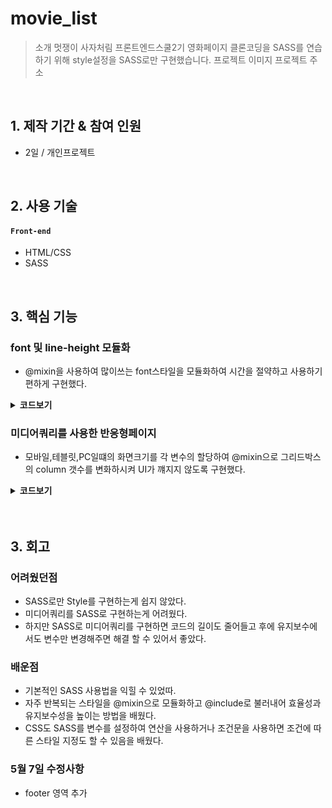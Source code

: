 # movie_list

> 소개
> 멋쟁이 사자처림 프론트엔드스쿨2기 영화페이지 클론코딩을 SASS를 연습하기 위해 style설정을 SASS로만 구현했습니다.
> 프로젝트 이미지
> 프로젝트 주소

</br>

## 1. 제작 기간 & 참여 인원

- 2일 / 개인프로젝트

</br>

## 2. 사용 기술

#### `Front-end`

- HTML/CSS
- SASS

</br>

## 3. 핵심 기능

### font 및 line-height 모듈화

- @mixin을 사용하여 많이쓰는 font스타일을 모듈화하여 시간을 절약하고 사용하기 편하게 구현했다.

<details>
<summary><b>코드보기</b></summary>

```SCSS
@mixin font-style-13() {
    font-size: 13px;
    font-weight: 400;
    line-height: 19px;
}
@mixin font-style-14() {
    font-size: 14px;
    font-weight: 500;
    line-height: 20px;
}

@mixin font-style-16() {
    font-size: 16px;
    font-weight: 900;
    line-height: 23px;
}

@mixin font-style-24 {
    font-size: 24px;
    font-weight: 700;
    line-height: 28px;
}
```

</div>
</details>

### 미디어쿼리를 사용한 반응형페이지

- 모바일,테블릿,PC일떄의 화면크기를 각 변수의 할당하여 @mixin으로 그리드박스의 column 갯수를 변화하시켜 UI가 꺠지지 않도록 구현했다.

<details>
<summary><b>코드보기</b></summary>

```SCSS
$breakpoint-mobile: 545px;
$breakpoint-tablet: 758px;
$breakpoint-desktop: 1024px;

@mixin min {
    @media (max-width: #{$breakpoint-mobile}) {
        @content;
    }
}

@mixin mobile {
    @media (min-width: #{$breakpoint-mobile}) and (max-width: #{$breakpoint-tablet - 1px}) {
        @content;
    }
}

@mixin tablet {
    @media (min-width: #{$breakpoint-tablet}) and (max-width: #{$breakpoint-desktop - 1px}) {
        @content;
    }
}

@mixin desktop {
    @media (min-width: #{$breakpoint-desktop}) {
        @content;
    }
}
```

</div>
</details>
  
</br>
   
</br>

## 3. 회고

### 어려웠던점

- SASS로만 Style를 구현하는게 쉽지 않았다.
- 미디어쿼리를 SASS로 구현하는게 어려웠다.
- 하지만 SASS로 미디어쿼리를 구현하면 코드의 길이도 줄어들고 후에 유지보수에서도 변수만 변경해주면 해결 할 수 있어서 좋았다.

### 배운점

- 기본적인 SASS 사용법을 익힐 수 있었따.
- 자주 반복되는 스타일을 @mixin으로 모듈화하고 @include로 불러내어 효율성과 유지보수성을 높이는 방법을 배웠다.
- CSS도 SASS를 변수를 설정하여 연산을 사용하거나 조건문을 사용하면 조건에 따른 스타일 지정도 할 수 있음을 배웠다.

### 5월 7일 수정사항

- footer 영역 추가
